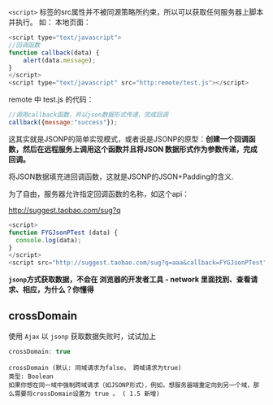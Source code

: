 `<script>` 标签的src属性并不被同源策略所约束，所以可以获取任何服务器上脚本并执行。
如：
本地页面：

```javascript
<script type="text/javascript">
//回调函数
function callback(data) {
    alert(data.message);
}
</script>
<script type="text/javascript" src="http:remote/test.js"></script>
```


remote 中 test.js 的代码：

```javascript
//调用callback函数，并以json数据形式传递，完成回调
callback({message:"success"});
```

这其实就是JSONP的简单实现模式，或者说是JSONP的原型：**创建一个回调函数，然后在远程服务上调用这个函数并且将JSON 数据形式作为参数传递，完成回调。**

将JSON数据填充进回调函数，这就是JSONP的JSON+Padding的含义.


为了自由，服务器允许指定回调函数的名称，如这个api：

http://suggest.taobao.com/sug?q

```javascript
<script>
function FYGJsonPTest (data) {
  console.log(data);
}
</script>
<script src="http://suggest.taobao.com/sug?q=aaa&callback=FYGJsonPTest"></script>
```

**`jsonp`方式获取数据，不会在 浏览器的开发者工具 - network 里面找到、查看请求、相应，为什么？你懂得**


## crossDomain

使用 `Ajax` 以 `jsonp` 获取数据失败时，试试加上
```js
crossDomain: true
```

```
crossDomain (默认: 同域请求为false， 跨域请求为true)
类型: Boolean
如果你想在同一域中强制跨域请求（如JSONP形式），例如，想服务器端重定向到另一个域，那么需要将crossDomain设置为 true 。 ( 1.5 新增)
```
